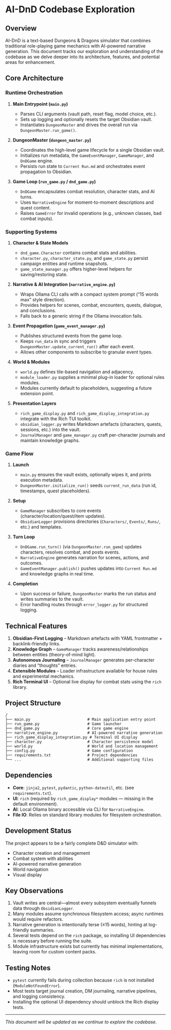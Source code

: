 # AI-DnD Codebase Exploration

## Overview

AI-DnD is a text-based Dungeons & Dragons simulator that combines traditional role-playing game mechanics with AI-powered narrative generation. This document tracks our exploration and understanding of the codebase as we delve deeper into its architecture, features, and potential areas for enhancement.

## Core Architecture

### Runtime Orchestration

1. **Main Entrypoint (`main.py`)**
   - Parses CLI arguments (vault path, reset flag, model choice, etc.).
   - Sets up logging and optionally resets the target Obsidian vault.
   - Instantiates `DungeonMaster` and drives the overall run via `DungeonMaster.run_game()`.

2. **DungeonMaster (`dungeon_master.py`)**
   - Coordinates the high-level game lifecycle for a single Obsidian vault.
   - Initializes run metadata, the `GameEventManager`, `GameManager`, and `DnDGame` engine.
   - Persists run state to `Current Run.md` and orchestrates event propagation to Obsidian.

3. **Game Loop (`run_game.py` / `dnd_game.py`)**
   - `DnDGame` encapsulates combat resolution, character stats, and AI turns.
   - Uses `NarrativeEngine` for moment-to-moment descriptions and quest content.
   - Raises `GameError` for invalid operations (e.g., unknown classes, bad combat inputs).

### Supporting Systems

1. **Character & State Models**
   - `dnd_game.Character` contains combat stats and abilities.
   - `character.py`, `character_state.py`, and `game_state.py` persist campaign entities and runtime snapshots.
   - `game_state_manager.py` offers higher-level helpers for saving/restoring state.

2. **Narrative & AI Integration (`narrative_engine.py`)**
   - Wraps Ollama CLI calls with a compact system prompt (“15 words max” style direction).
   - Provides helpers for scenes, combat, encounters, quests, dialogue, and conclusions.
   - Falls back to a generic string if the Ollama invocation fails.

3. **Event Propagation (`game_event_manager.py`)**
   - Publishes structured events from the game loop.
   - Keeps `run_data` in sync and triggers `DungeonMaster.update_current_run()` after each event.
   - Allows other components to subscribe to granular event types.

4. **World & Modules**
   - `world.py` defines tile-based navigation and adjacency.
   - `module_loader.py` supplies a minimal plug-in loader for optional rules modules.
   - Modules currently default to placeholders, suggesting a future extension point.

5. **Presentation Layers**
   - `rich_game_display.py` and `rich_game_display_integration.py` integrate with the Rich TUI toolkit.
   - `obsidian_logger.py` writes Markdown artefacts (characters, quests, sessions, etc.) into the vault.
   - `JournalManager` and `game_manager.py` craft per-character journals and maintain knowledge graphs.

### Game Flow

1. **Launch**
   - `main.py` ensures the vault exists, optionally wipes it, and prints execution metadata.
   - `DungeonMaster.initialize_run()` seeds `current_run_data` (run id, timestamps, quest placeholders).

2. **Setup**
   - `GameManager` subscribes to core events (character/location/quest/item updates).
   - `ObsidianLogger` provisions directories (`Characters/`, `Events/`, `Runs/`, etc.) and templates.

3. **Turn Loop**
   - `DnDGame.run_turn()` (via `DungeonMaster.run_game`) updates characters, resolves combat, and posts events.
   - `NarrativeEngine` generates narration for scenes, actions, and outcomes.
   - `GameEventManager.publish()` pushes updates into `Current Run.md` and knowledge graphs in real time.

4. **Completion**
   - Upon success or failure, `DungeonMaster` marks the run status and writes summaries to the vault.
   - Error handling routes through `error_logger.py` for structured logging.

## Technical Features

1. **Obsidian-First Logging** – Markdown artefacts with YAML frontmatter + backlink-friendly links.
2. **Knowledge Graph** – `GameManager` tracks awareness/relationships between entities (theory-of-mind light).
3. **Autonomous Journaling** – `JournalManager` generates per-character diaries and “thoughts” entries.
4. **Extensible Modules** – Loader infrastructure available for house rules and experimental mechanics.
5. **Rich Terminal UI** – Optional live display for combat stats using the `rich` library.

## Project Structure

```
/
├── main.py                         # Main application entry point
├── run_game.py                     # Game launcher
├── dnd_game.py                     # Core game engine
├── narrative_engine.py             # AI-powered narrative generation
├── rich_game_display_integration.py # Terminal UI display
├── character.py                    # Character persistence model
├── world.py                        # World and location management
├── config.py                       # Game configuration
├── requirements.txt                # Project dependencies
└── ...                             # Additional supporting files
```

## Dependencies

- **Core**: `jinja2`, `pytest`, `pydantic`, `python-dateutil`, etc. (see `requirements.txt`).
- **UI**: `rich` (required by `rich_game_display*` modules — missing in the default environment).
- **AI**: Local Ollama binary accessible via CLI for `NarrativeEngine`.
- **File IO**: Relies on standard library modules for filesystem orchestration.

## Development Status

The project appears to be a fairly complete D&D simulator with:
- Character creation and management
- Combat system with abilities
- AI-powered narrative generation
- World navigation
- Visual display

## Key Observations

1. Vault writes are central—almost every subsystem eventually funnels data through `ObsidianLogger`.
2. Many modules assume synchronous filesystem access; async runtimes would require refactors.
3. Narrative generation is intentionally terse (≤15 words), hinting at log-friendly summaries.
4. Several tests depend on the `rich` package, so installing UI dependencies is necessary before running the suite.
5. Module infrastructure exists but currently has minimal implementations, leaving room for custom content packs.

## Testing Notes

- `pytest` currently fails during collection because `rich` is not installed (`ModuleNotFoundError`).
- Most tests target journal creation, DM journaling, narrative pipelines, and logging consistency.
- Installing the optional UI dependency should unblock the Rich display tests.

---

*This document will be updated as we continue to explore the codebase.*